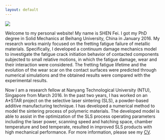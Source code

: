 ```yaml
---
layout: default
---
```


<div class="mainpage">

<div class="leftcolumn">
<div class="figure">
  <img src="{{ site.baseurl }}/img/me.jpg"> <br />  
</div>
</div>

<div class="rightcolumn">

<p>Welcome to my personal website! My name is SHEN Fei. I got my PhD degree in Solid Mechanics at Beihang University, China in January 2016. My research works mainly focused on the fretting fatigue failure of metallic materials. Specifically, I developed a continuum damage mechanics model to investigate the fatigue crack initiation behavior of contacted components subjected to small relative motions, in which the fatigue damage, wear and their interaction were considered. The fretting fatigue lifetime and the evolution of the wear scar on the contact surfaces were predicted through numerical simulations and the obtained results were compared with the experimental results.</p>    

<p>Now I am a research fellow at Nanyang Technological University (NTU), Singapore from March 2016. In the past two years, I has worked on an A*STAR project on the selective laser sintering (SLS), a powder-based additive manufacturing technique. I has developed a numerical method to model the sintering process of polymeric materials. The developed model is able to assist in the optimization of the SLS process operating parameters including the laser power, scanning speed and hatching space, chamber temperature and bed temperate, resulted in improved SLS products with high mechanical performance. For more information, please see my <a href="/file/CV_Shen Fei.pdf">CV</a>.</p>

</div>
</div>